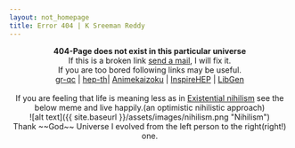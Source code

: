 ```yaml
---
layout: not_homepage
title: Error 404 | K Sreeman Reddy
---
```

<div class="container about_section">
  <div class="row">
    <div class="about_paragraph">
    <p align="center" markdown="1">
      <b>404-Page does not exist in this particular universe</b><br>
      If this is a broken link <a href="mailto:sreemanmohanreddy@gmail.com">send a mail</a>, I will fix it.<br>
      If you are too bored following links may be useful.<br>
      <a href="https://arxiv.org/list/gr-qc/new" target="_blank">gr-qc</a> |
      <a href="https://arxiv.org/list/hep-th/new" target="_blank">hep-th</a>|
      <a href="https://animekaizoku.com/" target="_blank">Animekaizoku</a> |
      <a href="https://inspirehep.net/literature?sort=mostcited&size=25&page=1&q=" target="_blank">InspireHEP</a> |
      <a href="http://libgen.is/" target="_blank">LibGen</a>
      <br><br>
      If you are feeling that life is meaning less as in <a href="https://en.wikipedia.org/wiki/Existential_nihilism" target="_blank">Existential nihilism</a> see the below meme and live happily.(an optimistic nihilistic approach)<br>
      ![alt text]({{ site.baseurl }}/assets/images/nihilism.png "Nihilism")<br>
      Thank ~~God~~ Universe I evolved from the left person to the right(right!) one.
    </p>
</div>
  </div>
</div>
<img src="https://hitcounter.pythonanywhere.com/count/tag.svg?url=http%3A%2F%2Fiamsreeman.github.io%2F404" alt="Hits" style="display: none;">
